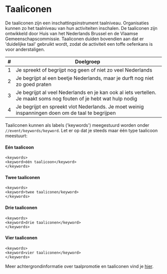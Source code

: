---
---

# Taaliconen

De taaliconen zijn een inschattingsinstrument taalniveau. Organisaties kunnen zo het taalniveau van hun activiteiten inschalen. De taaliconen zijn ontwikkeld door Huis van het Nederlands Brussel en de Vlaamse Gemeenschapscommissie. Taaliconen duiden bovendien aan dat er 'duidelijke taal' gebruikt wordt, zodat de activiteit een toffe oefenkans is voor anderstaligen. 

| # | Doelgroep | 
| -- | -- | 
| 1 | Je spreekt of begrijpt nog geen of niet zo veel Nederlands | 
| 2 | Je begrijpt al een beetje Nederlands, maar je durft nog niet zo goed praten | 
| 3 | Je begrijpt al veel Nederlands en je kan ook al iets vertellen. Je maakt soms nog fouten of je hebt wat hulp nodig |
| 4 | Je begrijpt en spreekt vlot Nederlands. Je moet weinig inspanningen doen om de taal te begrijpen |

Taaliconen kunnen als labels ('keywords') meegestuurd worden onder ``` //event/keywords/keyword```. Let er op dat je steeds maar één type taalicoon meestuurt:

#### Eén taalicoon
```
<keywords>
<keyword>één taalicoon</keyword>
</keywords>
```

#### Twee taaliconen
```
<keywords>
<keyword>twee taaliconen/keyword>
</keywords>
```

#### Drie taaliconen
```
<keywords>
<keyword>drie taaliconen</keyword>
</keywords>
```

#### Vier taaliconen
```
<keywords>
<keyword>vier taaliconen</keyword>
</keywords>
```

Meer achtergrondinformatie over taalpromotie en taaliconen vind je [hier](https://www.publiq.be/nl/nieuws/taaliconen-cultuur-en-vrije-tijd-als-taaloefenkans).
